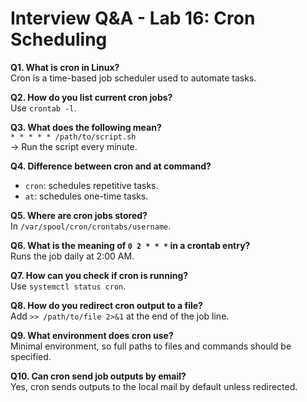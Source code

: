 # Interview Q&A - Lab 16: Cron Scheduling

**Q1. What is cron in Linux?**  
Cron is a time-based job scheduler used to automate tasks.

**Q2. How do you list current cron jobs?**  
Use `crontab -l`.

**Q3. What does the following mean?**  
`* * * * * /path/to/script.sh`  
→ Run the script every minute.

**Q4. Difference between cron and at command?**  
- `cron`: schedules repetitive tasks.  
- `at`: schedules one-time tasks.

**Q5. Where are cron jobs stored?**  
In `/var/spool/cron/crontabs/username`.

**Q6. What is the meaning of `0 2 * * *` in a crontab entry?**  
Runs the job daily at 2:00 AM.

**Q7. How can you check if cron is running?**  
Use `systemctl status cron`.

**Q8. How do you redirect cron output to a file?**  
Add `>> /path/to/file 2>&1` at the end of the job line.

**Q9. What environment does cron use?**  
Minimal environment, so full paths to files and commands should be specified.

**Q10. Can cron send job outputs by email?**  
Yes, cron sends outputs to the local mail by default unless redirected.
